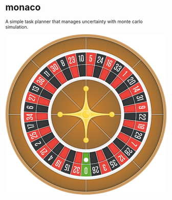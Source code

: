 # monaco

A simple task planner that manages uncertainty with monte carlo simulation.

!["Roulette](roulette.jpg)
